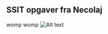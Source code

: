 ## SSIT opgaver fra Necolaj
womp womp
![Alt text](https://www.google.com/url?sa=i&url=https%3A%2F%2Frpgifting.com%2Fshop%2Fbaker-pantheon%2F&psig=AOvVaw3oikefOnPTTB8VnMMZr8Ex&ust=1742888085918000&source=images&cd=vfe&opi=89978449&ved=0CBQQjRxqFwoTCMCRzpyaoowDFQAAAAAdAAAAABAJ)
